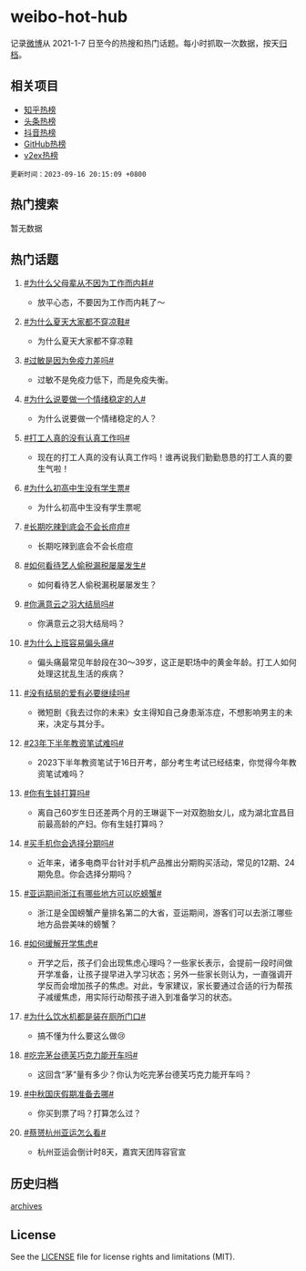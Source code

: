 # weibo-hot-hub

记录[微博](https://www.weibo.com)从 2021-1-7 日至今的热搜和热门话题。每小时抓取一次数据，按天[归档](archives)。

## 相关项目

- [知乎热榜](https://github.com/lonnyzhang423/zhihu-hot-hub)
- [头条热榜](https://github.com/lonnyzhang423/toutiao-hot-hub)
- [抖音热榜](https://github.com/lonnyzhang423/douyin-hot-hub)
- [GitHub热榜](https://github.com/lonnyzhang423/github-hot-hub)
- [v2ex热榜](https://github.com/lonnyzhang423/v2ex-hot-hub)


`更新时间：2023-09-16 20:15:09 +0800`

## 热门搜索

暂无数据

## 热门话题

1. [#为什么父母辈从不因为工作而内耗#](https://m.weibo.cn/search?containerid=231522type%3D1%26t%3D10%26q%3D%23%E4%B8%BA%E4%BB%80%E4%B9%88%E7%88%B6%E6%AF%8D%E8%BE%88%E4%BB%8E%E4%B8%8D%E5%9B%A0%E4%B8%BA%E5%B7%A5%E4%BD%9C%E8%80%8C%E5%86%85%E8%80%97%23&stream_entry_id=128&isnewpage=1&extparam=seat%3D1%26c_type%3D128%26pos%3D1-0-0%26unitid%3D1694787203305%26dgr%3D0%26cate%3D5004%26lcate%3D5004%26display_time%3D1694866509%26pre_seqid%3D169486650911206475232)
    - 放平心态，不要因为工作而内耗了～

1. [#为什么夏天大家都不穿凉鞋#](https://m.weibo.cn/search?containerid=231522type%3D1%26t%3D10%26q%3D%23%E4%B8%BA%E4%BB%80%E4%B9%88%E5%A4%8F%E5%A4%A9%E5%A4%A7%E5%AE%B6%E9%83%BD%E4%B8%8D%E7%A9%BF%E5%87%89%E9%9E%8B%23&stream_entry_id=128&isnewpage=1&extparam=seat%3D1%26c_type%3D128%26pos%3D1-0-1%26unitid%3D1694853455705%26dgr%3D0%26cate%3D5004%26lcate%3D5004%26display_time%3D1694866509%26pre_seqid%3D169486650911206475232)
    - 为什么夏天大家都不穿凉鞋

1. [#过敏是因为免疫力差吗#](https://m.weibo.cn/search?containerid=231522type%3D1%26t%3D10%26q%3D%23%E8%BF%87%E6%95%8F%E6%98%AF%E5%9B%A0%E4%B8%BA%E5%85%8D%E7%96%AB%E5%8A%9B%E5%B7%AE%E5%90%97%23&stream_entry_id=128&isnewpage=1&extparam=seat%3D1%26c_type%3D128%26pos%3D1-0-2%26unitid%3D1694822031092%26dgr%3D0%26cate%3D5004%26lcate%3D5004%26display_time%3D1694866509%26pre_seqid%3D169486650911206475232)
    - 过敏不是免疫力低下，而是免疫失衡。

1. [#为什么说要做一个情绪稳定的人#](https://m.weibo.cn/search?containerid=231522type%3D1%26t%3D10%26q%3D%23%E4%B8%BA%E4%BB%80%E4%B9%88%E8%AF%B4%E8%A6%81%E5%81%9A%E4%B8%80%E4%B8%AA%E6%83%85%E7%BB%AA%E7%A8%B3%E5%AE%9A%E7%9A%84%E4%BA%BA%23&stream_entry_id=128&isnewpage=1&extparam=seat%3D1%26c_type%3D128%26pos%3D1-0-3%26unitid%3D1694843595581%26dgr%3D0%26cate%3D5004%26lcate%3D5004%26display_time%3D1694866509%26pre_seqid%3D169486650911206475232)
    - 为什么说要做一个情绪稳定的人？

1. [#打工人真的没有认真工作吗#](https://m.weibo.cn/search?containerid=231522type%3D1%26t%3D10%26q%3D%23%E6%89%93%E5%B7%A5%E4%BA%BA%E7%9C%9F%E7%9A%84%E6%B2%A1%E6%9C%89%E8%AE%A4%E7%9C%9F%E5%B7%A5%E4%BD%9C%E5%90%97%23&stream_entry_id=128&isnewpage=1&extparam=seat%3D1%26c_type%3D128%26pos%3D1-0-4%26unitid%3D1694832165405%26dgr%3D0%26cate%3D5004%26lcate%3D5004%26display_time%3D1694866509%26pre_seqid%3D169486650911206475232)
    - 现在的打工人真的没有认真工作吗！谁再说我们勤勤恳恳的打工人真的要生气啦！

1. [#为什么初高中生没有学生票#](https://m.weibo.cn/search?containerid=231522type%3D1%26t%3D10%26q%3D%23%E4%B8%BA%E4%BB%80%E4%B9%88%E5%88%9D%E9%AB%98%E4%B8%AD%E7%94%9F%E6%B2%A1%E6%9C%89%E5%AD%A6%E7%94%9F%E7%A5%A8%23&stream_entry_id=128&isnewpage=1&extparam=seat%3D1%26c_type%3D128%26pos%3D1-0-5%26unitid%3D1694840276499%26dgr%3D0%26cate%3D5004%26lcate%3D5004%26display_time%3D1694866509%26pre_seqid%3D169486650911206475232)
    - 为什么初高中生没有学生票呢

1. [#长期吃辣到底会不会长痘痘#](https://m.weibo.cn/search?containerid=231522type%3D1%26t%3D10%26q%3D%23%E9%95%BF%E6%9C%9F%E5%90%83%E8%BE%A3%E5%88%B0%E5%BA%95%E4%BC%9A%E4%B8%8D%E4%BC%9A%E9%95%BF%E7%97%98%E7%97%98%23&stream_entry_id=128&isnewpage=1&extparam=seat%3D1%26c_type%3D128%26pos%3D1-0-6%26unitid%3D1694836671511%26dgr%3D0%26cate%3D5004%26lcate%3D5004%26display_time%3D1694866509%26pre_seqid%3D169486650911206475232)
    - 长期吃辣到底会不会长痘痘

1. [#如何看待艺人偷税漏税屡屡发生#](https://m.weibo.cn/search?containerid=231522type%3D1%26t%3D10%26q%3D%23%E5%A6%82%E4%BD%95%E7%9C%8B%E5%BE%85%E8%89%BA%E4%BA%BA%E5%81%B7%E7%A8%8E%E6%BC%8F%E7%A8%8E%E5%B1%A1%E5%B1%A1%E5%8F%91%E7%94%9F%23&stream_entry_id=128&isnewpage=1&extparam=seat%3D1%26c_type%3D128%26pos%3D1-0-7%26unitid%3D1694857650874%26dgr%3D0%26cate%3D5004%26lcate%3D5004%26display_time%3D1694866509%26pre_seqid%3D169486650911206475232)
    - 如何看待艺人偷税漏税屡屡发生？

1. [#你满意云之羽大结局吗#](https://m.weibo.cn/search?containerid=231522type%3D1%26t%3D10%26q%3D%23%E4%BD%A0%E6%BB%A1%E6%84%8F%E4%BA%91%E4%B9%8B%E7%BE%BD%E5%A4%A7%E7%BB%93%E5%B1%80%E5%90%97%23&stream_entry_id=128&isnewpage=1&extparam=seat%3D1%26c_type%3D128%26pos%3D1-0-8%26unitid%3D1694783000917%26dgr%3D0%26cate%3D5004%26lcate%3D5004%26display_time%3D1694866509%26pre_seqid%3D169486650911206475232)
    - 你满意云之羽大结局吗？

1. [#为什么上班容易偏头痛#](https://m.weibo.cn/search?containerid=231522type%3D1%26t%3D10%26q%3D%23%E4%B8%BA%E4%BB%80%E4%B9%88%E4%B8%8A%E7%8F%AD%E5%AE%B9%E6%98%93%E5%81%8F%E5%A4%B4%E7%97%9B%23&stream_entry_id=128&isnewpage=1&extparam=seat%3D1%26c_type%3D128%26pos%3D1-0-9%26unitid%3D1694750275741%26dgr%3D0%26cate%3D5004%26lcate%3D5004%26display_time%3D1694866509%26pre_seqid%3D169486650911206475232)
    - 偏头痛最常见年龄段在30～39岁，这正是职场中的黄金年龄。打工人如何处理这扰乱生活的疾病？

1. [#没有结局的爱有必要继续吗#](https://m.weibo.cn/search?containerid=231522type%3D1%26t%3D10%26q%3D%23%E6%B2%A1%E6%9C%89%E7%BB%93%E5%B1%80%E7%9A%84%E7%88%B1%E6%9C%89%E5%BF%85%E8%A6%81%E7%BB%A7%E7%BB%AD%E5%90%97%23&stream_entry_id=128&isnewpage=1&extparam=seat%3D1%26c_type%3D128%26pos%3D1-0-10%26unitid%3D1694843258090%26dgr%3D0%26cate%3D5004%26lcate%3D5004%26display_time%3D1694866509%26pre_seqid%3D169486650911206475232)
    - 微短剧《我去过你的未来》女主得知自己身患渐冻症，不想影响男主的未来，决定与其分手。

1. [#23年下半年教资笔试难吗#](https://m.weibo.cn/search?containerid=231522type%3D1%26t%3D10%26q%3D%2323%E5%B9%B4%E4%B8%8B%E5%8D%8A%E5%B9%B4%E6%95%99%E8%B5%84%E7%AC%94%E8%AF%95%E9%9A%BE%E5%90%97%23&stream_entry_id=128&isnewpage=1&extparam=seat%3D1%26c_type%3D128%26pos%3D1-0-11%26unitid%3D1694842375149%26dgr%3D0%26cate%3D5004%26lcate%3D5004%26display_time%3D1694866509%26pre_seqid%3D169486650911206475232)
    - 2023下半年教资笔试于16日开考，部分考生考试已经结束，你觉得今年教资笔试难吗？

1. [#你有生娃打算吗#](https://m.weibo.cn/search?containerid=231522type%3D1%26t%3D10%26q%3D%23%E4%BD%A0%E6%9C%89%E7%94%9F%E5%A8%83%E6%89%93%E7%AE%97%E5%90%97%23&stream_entry_id=128&isnewpage=1&extparam=seat%3D1%26c_type%3D128%26pos%3D1-0-12%26unitid%3D1694847185935%26dgr%3D0%26cate%3D5004%26lcate%3D5004%26display_time%3D1694866509%26pre_seqid%3D169486650911206475232)
    - 离自己60岁生日还差两个月的王琳诞下一对双胞胎女儿，成为湖北宜昌目前最高龄的产妇。你有生娃打算吗？

1. [#买手机你会选择分期吗#](https://m.weibo.cn/search?containerid=231522type%3D1%26t%3D10%26q%3D%23%E4%B9%B0%E6%89%8B%E6%9C%BA%E4%BD%A0%E4%BC%9A%E9%80%89%E6%8B%A9%E5%88%86%E6%9C%9F%E5%90%97%23&stream_entry_id=128&isnewpage=1&extparam=seat%3D1%26c_type%3D128%26pos%3D1-0-13%26unitid%3D1694763486088%26dgr%3D0%26cate%3D5004%26lcate%3D5004%26display_time%3D1694866509%26pre_seqid%3D169486650911206475232)
    - 近年来，诸多电商平台针对手机产品推出分期购买活动，常见的12期、24期免息。你会选择分期吗？

1. [#亚运期间浙江有哪些地方可以吃螃蟹#](https://m.weibo.cn/search?containerid=231522type%3D1%26t%3D10%26q%3D%23%E4%BA%9A%E8%BF%90%E6%9C%9F%E9%97%B4%E6%B5%99%E6%B1%9F%E6%9C%89%E5%93%AA%E4%BA%9B%E5%9C%B0%E6%96%B9%E5%8F%AF%E4%BB%A5%E5%90%83%E8%9E%83%E8%9F%B9%23&stream_entry_id=128&isnewpage=1&extparam=seat%3D1%26c_type%3D128%26pos%3D1-0-14%26unitid%3D1694862435701%26dgr%3D0%26cate%3D5004%26lcate%3D5004%26display_time%3D1694866509%26pre_seqid%3D169486650911206475232)
    - 浙江是全国螃蟹产量排名第二的大省，亚运期间，游客们可以去浙江哪些地方品尝美味的螃蟹？

1. [#如何缓解开学焦虑#](https://m.weibo.cn/search?containerid=231522type%3D1%26t%3D10%26q%3D%23%E5%A6%82%E4%BD%95%E7%BC%93%E8%A7%A3%E5%BC%80%E5%AD%A6%E7%84%A6%E8%99%91%23&stream_entry_id=128&isnewpage=1&extparam=seat%3D1%26c_type%3D128%26pos%3D1-0-15%26unitid%3D1694856452281%26dgr%3D0%26cate%3D5004%26lcate%3D5004%26display_time%3D1694866509%26pre_seqid%3D169486650911206475232)
    - 开学之后，孩子们会出现焦虑心理吗？一些家长表示，会提前一段时间做开学准备，让孩子提早进入学习状态；另外一些家长则认为，一直强调开学反而会增加孩子的焦虑。对此，专家建议，家长要通过合适的行为帮孩子减缓焦虑，用实际行动帮孩子进入到准备学习的状态。

1. [#为什么饮水机都是装在厕所门口#](https://m.weibo.cn/search?containerid=231522type%3D1%26t%3D10%26q%3D%23%E4%B8%BA%E4%BB%80%E4%B9%88%E9%A5%AE%E6%B0%B4%E6%9C%BA%E9%83%BD%E6%98%AF%E8%A3%85%E5%9C%A8%E5%8E%95%E6%89%80%E9%97%A8%E5%8F%A3%23&stream_entry_id=128&isnewpage=1&extparam=seat%3D1%26c_type%3D128%26pos%3D1-0-16%26unitid%3D1694782107785%26dgr%3D0%26cate%3D5004%26lcate%3D5004%26display_time%3D1694866509%26pre_seqid%3D169486650911206475232)
    - 搞不懂为什么要这么做😢

1. [#吃完茅台德芙巧克力能开车吗#](https://m.weibo.cn/search?containerid=231522type%3D1%26t%3D10%26q%3D%23%E5%90%83%E5%AE%8C%E8%8C%85%E5%8F%B0%E5%BE%B7%E8%8A%99%E5%B7%A7%E5%85%8B%E5%8A%9B%E8%83%BD%E5%BC%80%E8%BD%A6%E5%90%97%23&stream_entry_id=128&isnewpage=1&extparam=seat%3D1%26c_type%3D128%26pos%3D1-0-17%26unitid%3D1694751797957%26dgr%3D0%26cate%3D5004%26lcate%3D5004%26display_time%3D1694866509%26pre_seqid%3D169486650911206475232)
    - 这回含“茅”量有多少？你认为吃完茅台德芙巧克力能开车吗？

1. [#中秋国庆假期准备去哪#](https://m.weibo.cn/search?containerid=231522type%3D1%26t%3D10%26q%3D%23%E4%B8%AD%E7%A7%8B%E5%9B%BD%E5%BA%86%E5%81%87%E6%9C%9F%E5%87%86%E5%A4%87%E5%8E%BB%E5%93%AA%23&stream_entry_id=128&isnewpage=1&extparam=seat%3D1%26c_type%3D128%26pos%3D1-0-18%26unitid%3D1694754782834%26dgr%3D0%26cate%3D5004%26lcate%3D5004%26display_time%3D1694866509%26pre_seqid%3D169486650911206475232)
    - 你买到票了吗？打算怎么过？

1. [#蔡赟杭州亚运怎么看#](https://m.weibo.cn/search?containerid=231522type%3D1%26t%3D10%26q%3D%23%E8%94%A1%E8%B5%9F%E6%9D%AD%E5%B7%9E%E4%BA%9A%E8%BF%90%E6%80%8E%E4%B9%88%E7%9C%8B%23&stream_entry_id=128&isnewpage=1&extparam=seat%3D1%26c_type%3D128%26pos%3D1-0-19%26unitid%3D1694761078554%26dgr%3D0%26cate%3D5004%26lcate%3D5004%26display_time%3D1694866509%26pre_seqid%3D169486650911206475232)
    - 杭州亚运会倒计时8天，嘉宾天团阵容官宣


## 历史归档

[archives](archives)

## License

See the [LICENSE](LICENSE) file for license rights and limitations (MIT).
